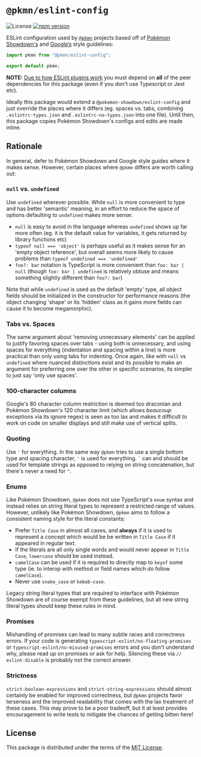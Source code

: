 # `@pkmn/eslint-config`

![License](https://img.shields.io/badge/License-MIT-blue.svg)
[![npm version](https://img.shields.io/npm/v/@pkmn/eslint-config.svg)](https://www.npmjs.com/package/@pkmn/eslint-config)&nbsp;

ESLint configuration used by [`@pkmn`][3] projects based off of [Pokémon Showdown's][0] and
[Google’s][2] style guidelines:

```ts
import pkmn from "@pkmn/eslint-config";

export default pkmn;
```

**NOTE:** [Due to how ESLint plugins work](https://github.com/eslint/eslint/issues/3458) you must
depend on **all** of the peer dependencies for this package (even if you don't use Typescript or
Jest etc).

Ideally this package would extend a `@pokemon-showdown/eslint-config` and just override
the places where it differs (eg. spaces vs. tabs, combining `.eslintrc-types.json` and
`.eslintrc-no-types.json` into one file). Until then, this package copies Pokémon Showdown's configs
and edits are made inline.

## Rationale

In general, defer to Pokémon Showdown and Google style guides where it makes sense. However, certain
places where `@pkmn` differs are worth calling out:

### `null` vs. `undefined`

Use `undefined` wherever possible. While `null` is more convenient to type and has better 'semantic'
meaning, in an effort to reduce the space of options defaulting to `undefined` makes more sense:

- `null` is easy to avoid in the language whereas `undefined` shows up far more often (eg. it is the
  default value for variables, it gets returned by library functions etc)
- `typeof null === 'object'` is perhaps useful as it makes sense for an 'empty object reference',
  but overall seems more likely to cause problems than `typeof undefined === 'undefined'`
- `foo?: bar` notation is TypeScript is more convenient than `foo: bar | null` (though `foo: bar |
  undefined` is relatively obtuse and means something slightly different than `foo?: bar`)

Note that while `undefined` is used as the default 'empty' type, all object fields should be
initialized in the constructor for performance reasons (the object changing 'shape' or its 'hidden'
class as it gains more fields can cause it to become megamorphic).

### Tabs vs. Spaces

The same argument about 'removing unnecessary elements' can be applied to justify favoring spaces
over tabs - using both is unnecessary, and using spaces for everything (indentation and spacing
within a line) is more practical than only using tabs for indenting. Once again, like with
`null` vs `undefined` where nuanced distinctions exist and its possible to make an argument for
preferring one over the other in specific scenarios, its simpler to just say 'only use spaces'.

### 100-character columns

Google's 80 character column restriction is deemed too draconian and Pokémon Showdown's 120
character limit (which allows *beaucoup* exceptions via its ignore regex) is seen as too lax and
makes it difficult to work on code on smaller displays and still make use of vertical splits.

### Quoting

Use `'` for everything. In the same way `@pkmn` tries to use a single bottom type and spacing
character, `'` is used for everything. `` ` `` can and should be used for template strings as
opposed to relying on string concatenation, but there's never a need for `"`.

### Enums

Like Pokémon Showdown, `@pkmn` does not use TypeScript's `enum` syntax and instead relies on string
literal types to represent a restricted range of values. However, unlikely like Pokémon Showdown,
`@pkmn` aims to follow a consistent naming style for the literal constants:

- Prefer `Title Case` in almost all cases, and **always** if it is used to represent a concept
  which would be be written in `Title Case` if it appeared in regular text.
- If the literals are all only single words and would never appear in `Title Case`, `lowercase`
  should be used instead.
- `camelCase` can be used if it is required to directly map to `keyof` some type (ie. to interop
  with method or field names which *do* follow `camelCase`).
- Never use `snake_case` or `kebab-case`.

Legacy string literal types that are required to interface with Pokémon Showdown are of course
exempt from these guidelines, but all new string literal types should keep these rules in mind.

### Promises

Mishandling of promises can lead to many subtle races and correctness errors. If your code is
generating `typescript-eslint/no-floating-promises` or `typescript-eslint/no-misused-promises`
errors and you don't understand why, please read up on promises or ask for help. Silencing these
via `// eslint-disable` is probably not the correct answer.

### Strictness

`strict-boolean-expressions` and `strict-string-expressions` should almost certainly be enabled for
improved correctness, but `@pkmn` projects favor terseness and the improved readability that comes
with the lax treatment of these cases. This may prove to be a poor tradeoff, but it at least
provides encouragement to write tests to mitigate the chances of getting bitten here!

## License

This package is distributed under the terms of the [MIT License](LICENSE).

  [0]: https://github.com/smogon/pokemon-showdown/blob/master/CONTRIBUTING.md#code-standards
  [1]: https://google.github.io/styleguide/jsguide.html
  [2]: https://pkmn.cc/@pkmn
  [3]: https://github.com/smogon/pokemon-showdown/blob/master/CONTRIBUTING.md#es5-and-es6
